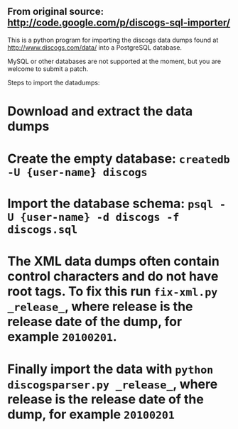 From original source: http://code.google.com/p/discogs-sql-importer/
----
This is a python program for importing the discogs data dumps found at http://www.discogs.com/data/ into a PostgreSQL database.

MySQL or other databases are not supported at the moment, but you are welcome to submit a patch.

Steps to import the datadumps:

# Download and extract the data dumps
# Create the empty database: `createdb -U {user-name} discogs`
# Import the database schema: `psql -U {user-name} -d discogs -f discogs.sql`
# The XML data dumps often contain control characters and do not have root tags. To fix this run `fix-xml.py _release_`, where release is the release date of the dump, for example `20100201`.
# Finally import the data with `python discogsparser.py _release_`, where release is the release date of the dump, for example `20100201`


